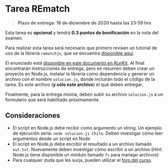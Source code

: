 # Tarea REmatch
> **Plazo de entrega: 18 de diciembre de 2020 hasta las 23:59 hrs**

Esta tarea es **opcional** y tendrá **0.3 puntos de bonificación** en la nota del examen.

Para realizar esta tarea será necesario que primero revisen un tutorial de uso de la librería `rematchjs`, que se encuentra [disponible aquí](https://runkit.com/crivero1/tutorial-rematchjs).

El enunciado está [disponible en este documento en RunKit](https://runkit.com/crivero1/enunciado-tarea-rematchjs). Al final encontrarán instrucciones de entrega, pero en resumen deben crear un proyecto en Node.js, instalar la librería como dependencia y generar un archivo con el nombre `solucion.js`, donde incluirán todo el código de la tarea. Es este archivo (**y sólo este archivo**) el que deben entregar.

Finalmente, para la entrega misma, deben subir su archivo `solucion.js` a un formulario que será habilitado próximamente.

## Consideraciones

- El script en Node.js debe recibir como argumento un string. Un ejemplo de ejecución sería: `node solucion.js Chile`. Deben investigar cómo leer argumentos desde un script en Node
- El script en Node.js debe escribir el resultado a un archivo llamado `out.txt`. Nuevamente deben investigar cómo escribir a un archivo (*Hint*: Node.js tiene disponible un módulo llamado `fs` para manejar archivos)
- Para cualquier duda que les surja, pueden utilizar el [foro del curso](../../../../#foro).

